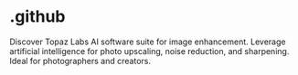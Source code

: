 # .github
Discover Topaz Labs AI software suite for image enhancement. Leverage artificial intelligence for photo upscaling, noise reduction, and sharpening. Ideal for photographers and creators.
